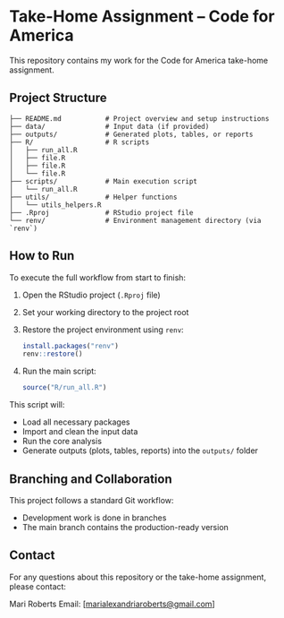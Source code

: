 # Take-Home Assignment – Code for America

This repository contains my work for the Code for America take-home assignment.

## Project Structure

    ├── README.md           # Project overview and setup instructions  
    ├── data/               # Input data (if provided)  
    ├── outputs/            # Generated plots, tables, or reports  
    ├── R/                  # R scripts  
    │   ├── run_all.R  
    │   ├── file.R  
    │   ├── file.R  
    │   └── file.R  
    ├── scripts/            # Main execution script  
    │   └── run_all.R  
    ├── utils/              # Helper functions  
    │   └── utils_helpers.R  
    ├── .Rproj              # RStudio project file  
    └── renv/               # Environment management directory (via `renv`)  

## How to Run

To execute the full workflow from start to finish:

1. Open the RStudio project (`.Rproj` file)
2. Set your working directory to the project root
3. Restore the project environment using `renv`:

    ```r
    install.packages("renv")
    renv::restore()
    ```

4. Run the main script:

    ```r
    source("R/run_all.R")
    ```

This script will:

- Load all necessary packages
- Import and clean the input data
- Run the core analysis
- Generate outputs (plots, tables, reports) into the `outputs/` folder

## Branching and Collaboration

This project follows a standard Git workflow:
- Development work is done in branches 
- The main branch contains the production-ready version

## Contact

For any questions about this repository or the take-home assignment, please contact:

Mari Roberts
Email: [marialexandriaroberts@gmail.com]





